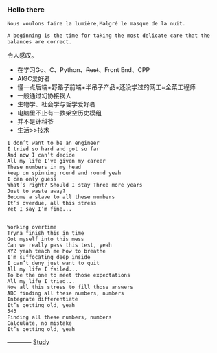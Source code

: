 ### Hello there

`Nous voulons faire la lumière,Malgré le masque de la nuit.`

`A beginning is the time for taking the most delicate care that the balances are correct.`

令人感叹。

- 在学习Go、C、Python、~~Rust~~、Front End、CPP
- AIGC爱好者
- 懂一点后端+野路子前端+半吊子产品+还没学过的网工≈全菜工程师
- 一般通过幻协接锅人
- 生物学、社会学与哲学爱好者
- 电脑里不止有一款架空历史模组
- 并不是计科爷
- 生活>>技术
```
I don’t want to be an engineer
I tried so hard and got so far
And now I can’t decide
All my life I’ve given my career
These numbers in my head
keep on spinning round and round yeah
I can only guess
What’s right? Should I stay Three more years
Just to waste away?
Become a slave to all these numbers
It’s overdue, all this stress
Yet I say I’m fine...


Working overtime
Tryna finish this in time
Got myself into this mess
Can we really pass this test, yeah
XYZ yeah teach me how to breathe
I’m suffocating deep inside
I can’t deny just want to quit
All my life I failed...
To be the one to meet those expectations
All my life I tried...
Now all this stress to fill those answers
ABC finding all these numbers, numbers
Integrate differentiate
It’s getting old, yeah
543
Finding all these numbers, numbers
Calculate, no mistake
It’s getting old, yeah
```
———— [Study](https://www.youtube.com/watch?v=zMlH7RH6psw)
